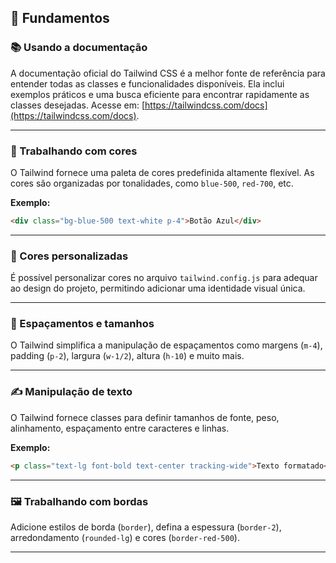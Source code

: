 ## 🎯 Fundamentos

### 📚 Usando a documentação
A documentação oficial do Tailwind CSS é a melhor fonte de referência para entender todas as classes e funcionalidades disponíveis. Ela inclui exemplos práticos e uma busca eficiente para encontrar rapidamente as classes desejadas. Acesse em: [https://tailwindcss.com/docs](https://tailwindcss.com/docs).

---

### 🎨 Trabalhando com cores
O Tailwind fornece uma paleta de cores predefinida altamente flexível. As cores são organizadas por tonalidades, como `blue-500`, `red-700`, etc.

**Exemplo:**
```html
<div class="bg-blue-500 text-white p-4">Botão Azul</div>
```

---

### 🎨 Cores personalizadas
É possível personalizar cores no arquivo `tailwind.config.js` para adequar ao design do projeto, permitindo adicionar uma identidade visual única.

---

### 📏 Espaçamentos e tamanhos
O Tailwind simplifica a manipulação de espaçamentos como margens (`m-4`), padding (`p-2`), largura (`w-1/2`), altura (`h-10`) e muito mais.

---

### ✍️ Manipulação de texto
O Tailwind fornece classes para definir tamanhos de fonte, peso, alinhamento, espaçamento entre caracteres e linhas.

**Exemplo:**
```html
<p class="text-lg font-bold text-center tracking-wide">Texto formatado</p>
```

---

### 🖼 Trabalhando com bordas
Adicione estilos de borda (`border`), defina a espessura (`border-2`), arredondamento (`rounded-lg`) e cores (`border-red-500`).

---